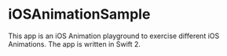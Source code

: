 # iOSAnimationSample
This app is an iOS Animation playground to exercise different iOS Animations. The app is written in Swift 2.
